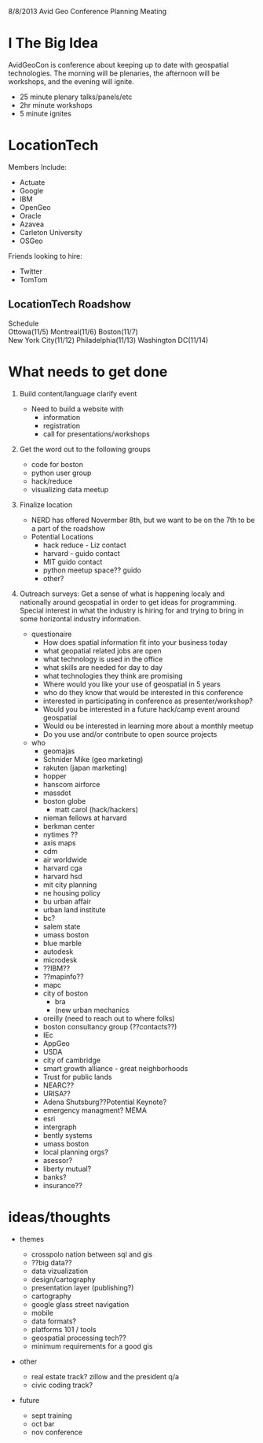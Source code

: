 8/8/2013
Avid Geo Conference Planning Meating

# I The Big Idea

AvidGeoCon is conference about keeping up to date with geospatial technologies. The morning will be plenaries, the afternoon will be workshops, and the evening will ignite.

* 25 minute plenary talks/panels/etc
* 2hr minute workshops
* 5 minute ignites

# LocationTech

Members Include:

* Actuate
* Google
* IBM
* OpenGeo
* Oracle
* Azavea
* Carleton University
* OSGeo

Friends looking to hire:

* Twitter
* TomTom

## LocationTech Roadshow

Schedule  
Ottowa(11/5) Montreal(11/6) Boston(11/7)  
New York City(11/12) Philadelphia(11/13) Washington DC(11/14) 
 
# What needs to get done
1. Build content/language clarify event
    * Need to build a website with
        * information
        * registration
        * call for presentations/workshops

2. Get the word out to the following groups
    * code for boston
    * python user group
    * hack/reduce
    * visualizing data meetup

3. Finalize location

	* NERD has offered Novermber 8th, but we want to be on the 7th to be a part of the roadshow
	* Potential Locations
        * hack reduce - Liz contact
        * harvard - guido contact
        * MIT guido contact
        * python meetup space?? guido
        * other?

4. Outreach surveys:  Get a sense of what is happening localy and nationally around geospatial in order to get ideas for programming. Special interest in what the industry is hiring for and trying to bring in some horizontal industry information.

 
    * questionaire
        * How does spatial information fit into your business today
        * what geopatial related jobs are open
        * what technology is used in the office
        * what skills are needed for day to day
        * what technologies they think are promising
        * Where would you like your use of geospatial in 5 years
        * who do they know that would be interested in this conference
        * interested in participating in conference as presenter/workshop?
        * Would you be interested in a future hack/camp event around geospatial
        * Would ou be interested in learning more about a monthly meetup
        * Do you use and/or contribute to open source projects
    * who
        * geomajas
        * Schnider Mike (geo marketing)
        * rakuten (japan marketing)
        * hopper
        * hanscom airforce
        * massdot
        * boston globe
            * matt carol (hack/hackers)
        * nieman fellows at harvard
        * berkman center
        * nytimes ??
        * axis maps
        * cdm
        * air worldwide
        * harvard cga
        * harvard hsd
        * mit city planning
        * ne housing policy
        * bu urban affair
        * urban land institute
        * bc?
        * salem state
        * umass boston
        * blue marble
        * autodesk
        * microdesk
        * ??IBM??
        * ??mapinfo??
        * mapc
        * city of boston
            * bra
            * (new urban mechanics
        * oreilly (need to reach out to where folks)
        * boston consultancy group (??contacts??)
        * IEc
        * AppGeo
        * USDA
        * city of cambridge
        * smart growth alliance - great neighborhoods
        * Trust for public lands
        * NEARC??
        * URISA??
        * Adena Shutsburg??Potential Keynote?
        * emergency managment? MEMA
        * esri
        * intergraph
        * bently systems
        * umass boston
        * local planning orgs?
        * asessor?
        * liberty mutual?
        * banks?
        * insurance??

# ideas/thoughts
* themes
    * crosspolo nation between sql and gis
    * ??big data??
    * data vizualization
    * design/cartography
    * presentation layer (publishing?)
    * cartography
    * google glass street navigation
    * mobile
    * data formats?
    * platforms 101 / tools
    * geospatial processing tech??
    * minimum requirements for a good gis
* other 
    * real estate track? zillow and the president q/a
    * civic coding track?

* future
    * sept training
    * oct bar
    * nov conference